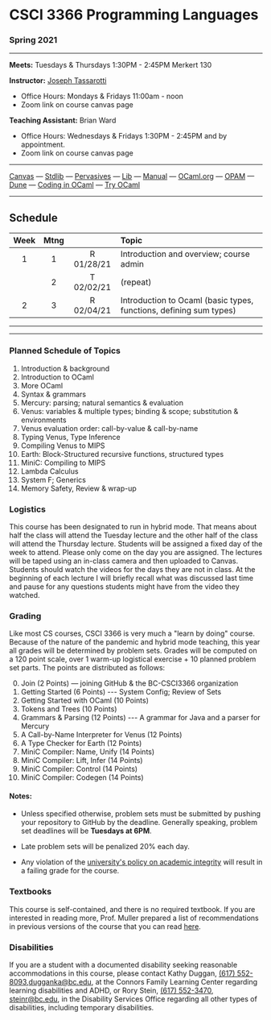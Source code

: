 # CSCI 3366 Programming Languages

### Spring 2021

---

**Meets:** Tuesdays & Thursdays 1:30PM - 2:45PM Merkert 130

**Instructor:** [Joseph Tassarotti](http://www.cs.bc.edu/~tassarot/)
+ Office Hours: Mondays & Fridays 11:00am - noon
+ Zoom link on course canvas page

**Teaching Assistant:** Brian Ward
+ Office Hours: Wednesdays & Fridays 1:30PM - 2:45PM and by appointment.
+ Zoom link on course canvas page
---

[Canvas](https://bostoncollege.instructure.com/courses/1615476/gradebook)  — [Stdlib](http://caml.inria.fr/pub/docs/manual-ocaml/stdlib.html) — [Pervasives](http://caml.inria.fr/pub/docs/manual-ocaml/libref/Pervasives.html) — [Lib](./resources/lib.md) — [Manual](http://caml.inria.fr/pub/docs/manual-ocaml/index.html) — [OCaml.org](https://ocaml.org/) — [OPAM](https://opam.ocaml.org/) — [Dune](https://dune.build/) — [Coding in OCaml](https://www.cs.cornell.edu/courses/cs3110/2019fa/textbook/) — [Try OCaml](https://try.ocamlpro.com/) 

---

## Schedule

|                    Week                     | Mtng |            | Topic                                                        |
| :-----------------------------------------: | :--: | :--------: | :----------------------------------------------------------- |
| 1 |  1   | R 01/28/21 | Introduction and overview; course admin |
|   |  2   | T 02/02/21 | (repeat) |
| 2 |  3   | R 02/04/21 | Introduction to Ocaml (basic types, functions, defining sum types) |


---

---

### Planned Schedule of Topics

1. Introduction & background
2. Introduction to OCaml
3. More OCaml
4. Syntax & grammars
5. Mercury: parsing; natural semantics & evaluation
6. Venus: variables & multiple types; binding & scope; substitution & environments
7. Venus evaluation order: call-by-value & call-by-name
8. Typing Venus, Type Inference
9. Compiling Venus to MIPS
10. Earth: Block-Structured recursive functions, structured types
11. MiniC: Compiling to MIPS
12. Lambda Calculus
13. System F; Generics
14. Memory Safety, Review & wrap-up

### Logistics

This course has been designated to run in hybrid mode. That means about half the
class will attend the Tuesday lecture and the other half of the class will
attend the Thursday lecture. Students will be assigned a fixed day of the week
to attend. Please only come on the day you are assigned.  The lectures will be
taped using an in-class camera and then uploaded to Canvas. Students should
watch the videos for the days they are not in class. At the beginning of each
lecture I will briefly recall what was discussed last time and pause for any
questions students might have from the video they watched.

### Grading

Like most CS courses, CSCI 3366 is very much a "learn by doing" course. Because of the nature of the pandemic and hybrid mode teaching, this year all grades will be determined by problem sets. Grades will be computed on a 120 point scale, over 1 warm-up logistical exercise + 10 planned problem set parts. The points are distributed as follows:

0. Join (2 Points) — joining GitHub & the BC-CSCI3366 organization
1. Getting Started (6 Points) --- System Config; Review of Sets
2. Getting Started with OCaml (10 Points)
3. Tokens and Trees (10 Points)
4. Grammars & Parsing (12 Points) --- A grammar for Java and a parser for Mercury
5. A Call-by-Name Interpreter for Venus (12 Points)
6. A Type Checker for Earth (12 Points)
7. MiniC Compiler: Name, Unify (14 Points)
8. MiniC Compiler: Lift, Infer (14 Points)
9. MiniC Compiler: Control (14 Points)
10. MiniC Compiler: Codegen (14 Points)

#### Notes:

+ Unless specified otherwise, problem sets must be submitted by pushing your repository to GitHub by the deadline. Generally speaking, problem set deadlines will be **Tuesdays at 6PM**.

+ Late problem sets will be penalized 20% each day.
+ Any violation of the [university's policy on academic integrity](http://www.bc.edu/offices/stserv/academic/integrity.html) will result in a failing grade for the course.

### Textbooks

This course is self-contained, and there is no required textbook. If you are interested in reading more, Prof. Muller prepared a list of recommendations in previous versions of the course that you can read [here](./resources/textbooks.md).

### Disabilities

If you are a student with a documented disability seeking reasonable accommodations in this course, please contact Kathy Duggan, [(617) 552-8093](tel:(617)%20552-8093),[dugganka@bc.edu](mailto:dugganka@bc.edu), at the Connors Family Learning Center regarding learning disabilities and ADHD, or Rory Stein, [(617) 552-3470](tel:(617)%20552-3470), [steinr@bc.edu](mailto:steinr@bc.edu), in the Disability Services Office regarding all other types of disabilities, including temporary disabilities.
